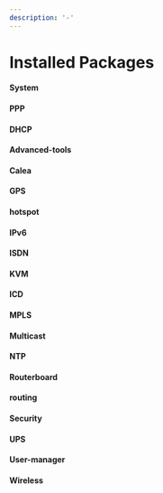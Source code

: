 ```yaml
---
description: '-'
---
```


# Installed Packages

#### System



#### PPP



#### DHCP



#### Advanced-tools



#### Calea



#### GPS



#### hotspot



#### IPv6



#### ISDN



#### KVM



#### ICD



#### MPLS



#### Multicast

#### NTP&#x20;



#### Routerboard



#### routing



#### Security



#### UPS





#### User-manager



#### Wireless







